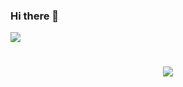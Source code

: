 ### Hi there 👋
![](https://github-readme-stats.vercel.app/api?username=1746705990)


<h1 align="center"> <a href="[https://github.com/1746705990/]"> <img src="https://readme-typing-svg.herokuapp.com/?lines=console.log(%22Hello%2C%20World!%22);HelloWorld!&center=true&size=27"> </a> </h1>



<!--
**1746705990/1746705990** is a ✨ _special_ ✨ repository because its `README.md` (this file) appears on your GitHub profile.

Here are some ideas to get you started:

- 🔭 I’m currently working on ...
- 🌱 I’m currently learning ...
- 👯 I’m looking to collaborate on ...
- 🤔 I’m looking for help with ...
- 💬 Ask me about ...
- 📫 How to reach me: ...
- 😄 Pronouns: ...
- ⚡ Fun fact: ...
-->
